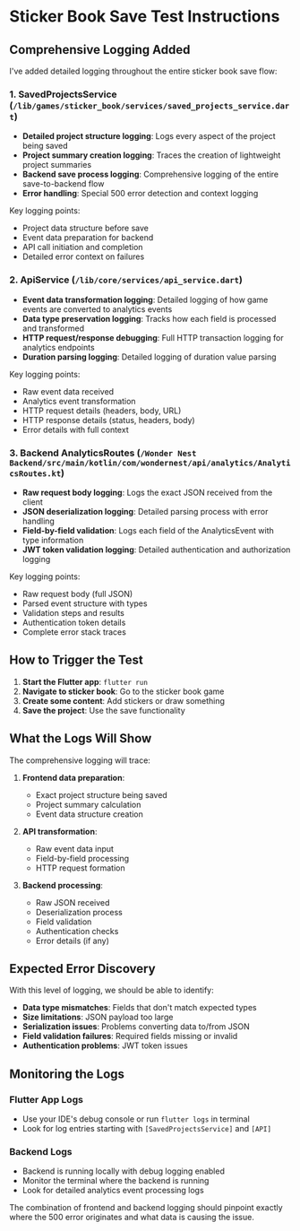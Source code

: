 # Sticker Book Save Test Instructions

## Comprehensive Logging Added

I've added detailed logging throughout the entire sticker book save flow:

### 1. **SavedProjectsService** (`/lib/games/sticker_book/services/saved_projects_service.dart`)
- **Detailed project structure logging**: Logs every aspect of the project being saved
- **Project summary creation logging**: Traces the creation of lightweight project summaries
- **Backend save process logging**: Comprehensive logging of the entire save-to-backend flow
- **Error handling**: Special 500 error detection and context logging

Key logging points:
- Project data structure before save
- Event data preparation for backend
- API call initiation and completion
- Detailed error context on failures

### 2. **ApiService** (`/lib/core/services/api_service.dart`)
- **Event data transformation logging**: Detailed logging of how game events are converted to analytics events
- **Data type preservation logging**: Tracks how each field is processed and transformed
- **HTTP request/response debugging**: Full HTTP transaction logging for analytics endpoints
- **Duration parsing logging**: Detailed logging of duration value parsing

Key logging points:
- Raw event data received
- Analytics event transformation
- HTTP request details (headers, body, URL)
- HTTP response details (status, headers, body)
- Error details with full context

### 3. **Backend AnalyticsRoutes** (`/Wonder Nest Backend/src/main/kotlin/com/wondernest/api/analytics/AnalyticsRoutes.kt`)
- **Raw request body logging**: Logs the exact JSON received from the client
- **JSON deserialization logging**: Detailed parsing process with error handling
- **Field-by-field validation**: Logs each field of the AnalyticsEvent with type information
- **JWT token validation logging**: Detailed authentication and authorization logging

Key logging points:
- Raw request body (full JSON)
- Parsed event structure with types
- Validation steps and results
- Authentication token details
- Complete error stack traces

## How to Trigger the Test

1. **Start the Flutter app**: `flutter run`
2. **Navigate to sticker book**: Go to the sticker book game
3. **Create some content**: Add stickers or draw something
4. **Save the project**: Use the save functionality

## What the Logs Will Show

The comprehensive logging will trace:

1. **Frontend data preparation**:
   - Exact project structure being saved
   - Project summary calculation
   - Event data structure creation

2. **API transformation**:
   - Raw event data input
   - Field-by-field processing
   - HTTP request formation

3. **Backend processing**:
   - Raw JSON received
   - Deserialization process
   - Field validation
   - Authentication checks
   - Error details (if any)

## Expected Error Discovery

With this level of logging, we should be able to identify:
- **Data type mismatches**: Fields that don't match expected types
- **Size limitations**: JSON payload too large
- **Serialization issues**: Problems converting data to/from JSON
- **Field validation failures**: Required fields missing or invalid
- **Authentication problems**: JWT token issues

## Monitoring the Logs

### Flutter App Logs
- Use your IDE's debug console or run `flutter logs` in terminal
- Look for log entries starting with `[SavedProjectsService]` and `[API]`

### Backend Logs
- Backend is running locally with debug logging enabled
- Monitor the terminal where the backend is running
- Look for detailed analytics event processing logs

The combination of frontend and backend logging should pinpoint exactly where the 500 error originates and what data is causing the issue.